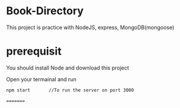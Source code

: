 # Book-Directory

This project is practice with NodeJS, express, MongoDB(mongoose)

# prerequisit 

You should install Node and download this project 

Open your termainal and run 

```bash
npm start       //To run the server on port 3000

=======
```
